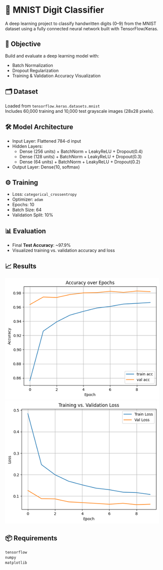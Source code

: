 # 🔢 MNIST Digit Classifier

A deep learning project to classify handwritten digits (0–9) from the MNIST dataset using a fully connected neural network built with TensorFlow/Keras.

## 🎯 Objective

Build and evaluate a deep learning model with:
- Batch Normalization
- Dropout Regularization
- Training & Validation Accuracy Visualization

## 🗂️ Dataset

Loaded from `tensorflow.keras.datasets.mnist`  
Includes 60,000 training and 10,000 test grayscale images (28x28 pixels).

## 🛠️ Model Architecture

- Input Layer: Flattened 784-d input
- Hidden Layers:
  - Dense (256 units) + BatchNorm + LeakyReLU + Dropout(0.4)
  - Dense (128 units) + BatchNorm + LeakyReLU + Dropout(0.3)
  - Dense (64 units)  + BatchNorm + LeakyReLU + Dropout(0.2)
- Output Layer: Dense(10, softmax)

## ⚙️ Training

- Loss: `categorical_crossentropy`
- Optimizer: `adam`
- Epochs: 10
- Batch Size: 64
- Validation Split: 10%

## 📊 Evaluation

- Final **Test Accuracy**: ~97.9%
- Visualized training vs. validation accuracy and loss

## 📈 Results

![Accuracy](images/train_val_accuracy.png)
![Loss](images/train_val_loss.png)

## 📦 Requirements

```bash
tensorflow
numpy
matplotlib
